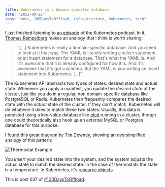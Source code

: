 ```yaml
---
title: Kubernetes is a domain specific database
date: "2022-09-22"
tags: "note, 100DaysToOffload, infrastructure, kubernetes, tech"
---
```


I just finished listening to [an
episode](https://kubernetespodcast.com/episode/129-linkerd/) of the Kubernetes
podcast. In it, [Thomas Rampelberg](https://saunter.org/) makes an analogy that
I think is worth sharing:

> "[...] Kubernetes is really a domain-specific database. And you need to look at it
> that way. The YAML is literally writing a select statement or an insert
> statement for a database. That's what the YAML is. And it's awesome that it is
> already configured for how it is. And it's awesome that it's got a schema. But
> the YAML is you writing an insert statement into Kubernetes. [...]"

The Kubernetes API abstracts two types of states: desired state and actual
state. Whenever you apply a manifest, you update the _desired state_ of the
cluster, just like you do in a regular, non domain-specific database like
PostgreSQL or Redis. Kubernetes then frequently compares the desired state with
the _actual_ state of the cluster. If they don't match, Kubernetes will do
whatever it does to match these two states. Usually, this data is persisted
using a key-value database like [etcd](https://etcd.io/) running in a cluster,
though one could theoretically also hook up an external MySQL or Postgres
database for this purpose.

I found this great diagram by [Tim
Downey](https://downey.io/blog/desired-state-vs-actual-state-in-kubernetes/),
showing an oversimplified analogy of this pattern:

![Thermostat
Example](/assets/posts/2022-09-22-kubernetes-is-a-domain-specific-database/desired-state-hvac-diagram.png)

You _insert_ your desired state into the system, and the system adjusts the
actual state to match the desired state. In the case of thermostats the state is
a temperature. In Kubernetes, it's [resource
objects](https://kubernetes.io/docs/concepts/overview/working-with-objects/kubernetes-objects/)

This is post 037 of [#100DaysToOffload](https://100daystooffload.com/).
